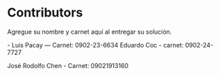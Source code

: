 # Contributors

Agregue su nombre y carnet aquí al entregar su solución.

\- Luis Pacay — Carnet: 0902-23-6634
Eduardo Coc - carnet: 0902-24-7727



José Rodolfo Chen - Carnet: 09021913160
